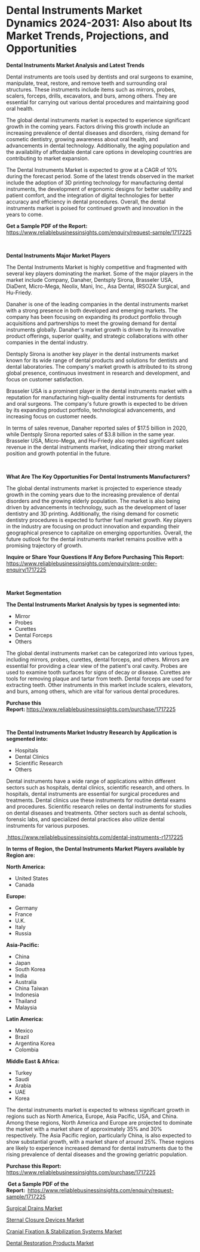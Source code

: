 <p><h1>Dental Instruments Market Dynamics 2024-2031: Also about Its Market Trends, Projections, and Opportunities</h1></p><p><strong>Dental Instruments Market Analysis and Latest Trends</strong></p>
<p><p>Dental instruments are tools used by dentists and oral surgeons to examine, manipulate, treat, restore, and remove teeth and surrounding oral structures. These instruments include items such as mirrors, probes, scalers, forceps, drills, excavators, and burs, among others. They are essential for carrying out various dental procedures and maintaining good oral health.</p><p>The global dental instruments market is expected to experience significant growth in the coming years. Factors driving this growth include an increasing prevalence of dental diseases and disorders, rising demand for cosmetic dentistry, growing awareness about oral health, and advancements in dental technology. Additionally, the aging population and the availability of affordable dental care options in developing countries are contributing to market expansion.</p><p>The Dental Instruments Market is expected to grow at a CAGR of 10% during the forecast period. Some of the latest trends observed in the market include the adoption of 3D printing technology for manufacturing dental instruments, the development of ergonomic designs for better usability and patient comfort, and the integration of digital technologies for better accuracy and efficiency in dental procedures. Overall, the dental instruments market is poised for continued growth and innovation in the years to come.</p></p>
<p><strong>Get a Sample PDF of the Report:&nbsp;</strong> <a href="https://www.reliablebusinessinsights.com/enquiry/request-sample/1717225">https://www.reliablebusinessinsights.com/enquiry/request-sample/1717225</a></p>
<p>&nbsp;</p>
<p><strong>Dental Instruments Major Market Players</strong></p>
<p><p>The Dental Instruments Market is highly competitive and fragmented with several key players dominating the market. Some of the major players in the market include Company, Danaher, Dentsply Sirona, Brasseler USA, DiaDent, Micro-Mega, Neolix, Mani, Inc., Asa Dental, IRSOZA Surgical, and Hu-Friedy.</p><p>Danaher is one of the leading companies in the dental instruments market with a strong presence in both developed and emerging markets. The company has been focusing on expanding its product portfolio through acquisitions and partnerships to meet the growing demand for dental instruments globally. Danaher's market growth is driven by its innovative product offerings, superior quality, and strategic collaborations with other companies in the dental industry.</p><p>Dentsply Sirona is another key player in the dental instruments market known for its wide range of dental products and solutions for dentists and dental laboratories. The company's market growth is attributed to its strong global presence, continuous investment in research and development, and focus on customer satisfaction.</p><p>Brasseler USA is a prominent player in the dental instruments market with a reputation for manufacturing high-quality dental instruments for dentists and oral surgeons. The company's future growth is expected to be driven by its expanding product portfolio, technological advancements, and increasing focus on customer needs.</p><p>In terms of sales revenue, Danaher reported sales of $17.5 billion in 2020, while Dentsply Sirona reported sales of $3.8 billion in the same year. Brasseler USA, Micro-Mega, and Hu-Friedy also reported significant sales revenue in the dental instruments market, indicating their strong market position and growth potential in the future.</p></p>
<p>&nbsp;</p>
<p><strong>What Are The Key Opportunities For Dental Instruments Manufacturers?</strong></p>
<p><p>The global dental instruments market is projected to experience steady growth in the coming years due to the increasing prevalence of dental disorders and the growing elderly population. The market is also being driven by advancements in technology, such as the development of laser dentistry and 3D printing. Additionally, the rising demand for cosmetic dentistry procedures is expected to further fuel market growth. Key players in the industry are focusing on product innovation and expanding their geographical presence to capitalize on emerging opportunities. Overall, the future outlook for the dental instruments market remains positive with a promising trajectory of growth.</p></p>
<p><strong>Inquire or Share Your Questions If Any Before Purchasing This Report:</strong> <a href="https://www.reliablebusinessinsights.com/enquiry/pre-order-enquiry/1717225">https://www.reliablebusinessinsights.com/enquiry/pre-order-enquiry/1717225</a></p>
<p>&nbsp;</p>
<p><strong>Market Segmentation</strong></p>
<p><strong>The Dental Instruments Market Analysis by types is segmented into:</strong></p>
<p><ul><li>Mirror</li><li>Probes</li><li>Curettes</li><li>Dental Forceps</li><li>Others</li></ul></p>
<p><p>The global dental instruments market can be categorized into various types, including mirrors, probes, curettes, dental forceps, and others. Mirrors are essential for providing a clear view of the patient's oral cavity. Probes are used to examine tooth surfaces for signs of decay or disease. Curettes are tools for removing plaque and tartar from teeth. Dental forceps are used for extracting teeth. Other instruments in this market include scalers, elevators, and burs, among others, which are vital for various dental procedures.</p></p>
<p><strong>Purchase this Report:&nbsp;</strong><a href="https://www.reliablebusinessinsights.com/purchase/1717225">https://www.reliablebusinessinsights.com/purchase/1717225</a></p>
<p>&nbsp;</p>
<p><strong>The Dental Instruments Market Industry Research by Application is segmented into:</strong></p>
<p><ul><li>Hospitals</li><li>Dental Clinics</li><li>Scientific Research</li><li>Others</li></ul></p>
<p><p>Dental instruments have a wide range of applications within different sectors such as hospitals, dental clinics, scientific research, and others. In hospitals, dental instruments are essential for surgical procedures and treatments. Dental clinics use these instruments for routine dental exams and procedures. Scientific research relies on dental instruments for studies on dental diseases and treatments. Other sectors such as dental schools, forensic labs, and specialized dental practices also utilize dental instruments for various purposes.</p></p>
<p><a href="https://www.reliablebusinessinsights.com/dental-instruments-r1717225">&nbsp;https://www.reliablebusinessinsights.com/dental-instruments-r1717225</a></p>
<p><strong>In terms of Region, the Dental Instruments Market Players available by Region are:</strong></p>
<p>
    <p> <strong> North America: </strong>
        <ul>
            <li>United States</li>
            <li>Canada</li>
        </ul>
        </p> 
    <p> <strong> Europe: </strong>
        <ul>
            <li>Germany</li>
            <li>France</li>
            <li>U.K.</li>
            <li>Italy</li>
            <li>Russia</li>
        </ul>
        </p> 
    <p> <strong> Asia-Pacific: </strong>
        <ul>
            <li>China</li>
            <li>Japan</li>
            <li>South Korea</li>
            <li>India</li>
            <li>Australia</li>
            <li>China Taiwan</li>
            <li>Indonesia</li>
            <li>Thailand</li>
            <li>Malaysia</li>
        </ul>
        </p> 
    <p> <strong> Latin America: </strong>
        <ul>
            <li>Mexico</li>
            <li>Brazil</li>
            <li>Argentina Korea</li>
            <li>Colombia</li>
        </ul>
        </p> 
    <p> <strong> Middle East & Africa: </strong>
        <ul>
            <li>Turkey</li>
            <li>Saudi</li>
            <li>Arabia</li>
            <li>UAE</li>
            <li>Korea</li>
        </ul>
    </p>
    </p>
<p><p>The dental instruments market is expected to witness significant growth in regions such as North America, Europe, Asia Pacific, USA, and China. Among these regions, North America and Europe are projected to dominate the market with a market share of approximately 35% and 30% respectively. The Asia Pacific region, particularly China, is also expected to show substantial growth, with a market share of around 25%. These regions are likely to experience increased demand for dental instruments due to the rising prevalence of dental diseases and the growing geriatric population.</p></p>
<p><strong>Purchase this Report: </strong><a href="https://www.reliablebusinessinsights.com/purchase/1717225">https://www.reliablebusinessinsights.com/purchase/1717225</a></p>
<p>&nbsp;<strong>Get a Sample PDF of the Report:&nbsp;&nbsp;</strong><a href="https://www.reliablebusinessinsights.com/enquiry/request-sample/1717225">https://www.reliablebusinessinsights.com/enquiry/request-sample/1717225</a></p>
<p><strong></strong></p>
<p><p><a href="https://github.com/gcimaudf65/Market-Research-Report-List-2/blob/main/surgical-drains-market.md">Surgical Drains Market</a></p><p><a href="https://github.com/waylose1223/Market-Research-Report-List-2/blob/main/sternal-closure-devices-market.md">Sternal Closure Devices Market</a></p><p><a href="https://github.com/hzxpgedq27/Market-Research-Report-List-1/blob/main/cranial-fixation-stabilization-systems-market.md">Cranial Fixation & Stabilization Systems Market</a></p><p><a href="https://github.com/sardarp081/Market-Research-Report-List-2/blob/main/dental-restoration-products-market.md">Dental Restoration Products Market</a></p></p>